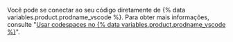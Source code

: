 Você pode se conectar ao seu código diretamente de {% data variables.product.prodname_vscode %}. Para obter mais informações, consulte "[Usar codespaces no {% data variables.product.prodname_vscode %}](/github/developing-online-with-codespaces/using-codespaces-in-visual-studio-code)".
